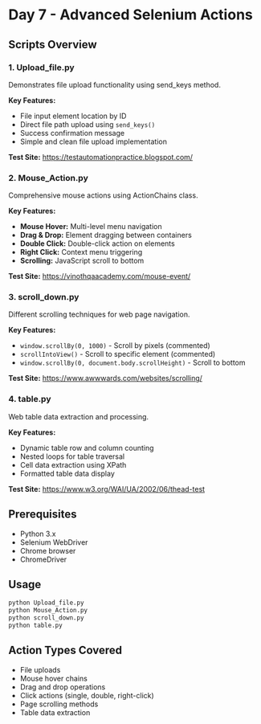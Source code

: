 # Day 7 - Advanced Selenium Actions

## Scripts Overview

### 1. Upload_file.py
Demonstrates file upload functionality using send_keys method.

**Key Features:**
- File input element location by ID
- Direct file path upload using `send_keys()`
- Success confirmation message
- Simple and clean file upload implementation

**Test Site:** https://testautomationpractice.blogspot.com/

### 2. Mouse_Action.py
Comprehensive mouse actions using ActionChains class.

**Key Features:**
- **Mouse Hover:** Multi-level menu navigation
- **Drag & Drop:** Element dragging between containers
- **Double Click:** Double-click action on elements
- **Right Click:** Context menu triggering
- **Scrolling:** JavaScript scroll to bottom

**Test Site:** https://vinothqaacademy.com/mouse-event/

### 3. scroll_down.py
Different scrolling techniques for web page navigation.

**Key Features:**
- `window.scrollBy(0, 1000)` - Scroll by pixels (commented)
- `scrollIntoView()` - Scroll to specific element (commented)
- `window.scrollBy(0, document.body.scrollHeight)` - Scroll to bottom

**Test Site:** https://www.awwwards.com/websites/scrolling/

### 4. table.py
Web table data extraction and processing.

**Key Features:**
- Dynamic table row and column counting
- Nested loops for table traversal
- Cell data extraction using XPath
- Formatted table data display

**Test Site:** https://www.w3.org/WAI/UA/2002/06/thead-test

## Prerequisites
- Python 3.x
- Selenium WebDriver
- Chrome browser
- ChromeDriver

## Usage
```bash
python Upload_file.py
python Mouse_Action.py
python scroll_down.py
python table.py
```

## Action Types Covered
- File uploads
- Mouse hover chains
- Drag and drop operations
- Click actions (single, double, right-click)
- Page scrolling methods
- Table data extraction
